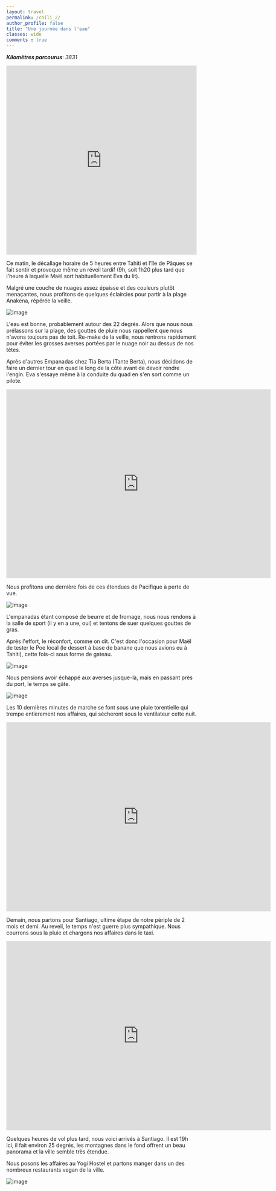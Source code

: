 ```yaml
---
layout: travel
permalink: /chili_2/
author_profile: false
title: "Une journée dans l'eau"
classes: wide
comments : true
---
```


<!-- jQuery 1.8 or later, 33 KB -->
<script src="https://ajax.googleapis.com/ajax/libs/jquery/1.11.1/jquery.min.js"></script>

<!-- Fotorama from CDNJS, 19 KB -->
<link  href="https://cdnjs.cloudflare.com/ajax/libs/fotorama/4.6.4/fotorama.css" rel="stylesheet">
<script src="https://cdnjs.cloudflare.com/ajax/libs/fotorama/4.6.4/fotorama.js"></script>

***Kilomètres parcourus***: *3831*

<iframe src="https://www.google.com/maps/d/u/0/embed?mid=1Pv9fzBaFICbogxjO93NS9rLDLKPWY_3u" width="100%" height="500" frameBorder="0"></iframe>

<br>

Ce matin, le décallage horaire de 5 heures entre Tahiti et l'île de Pâques se fait sentir et provoque même un réveil tardif (9h, soit 1h20 plus tard que l'heure à laquelle Maël sort habituellement Eva du lit).

Malgré une couche de nuages assez épaisse et des couleurs plutôt menaçantes, nous profitons de quelques éclaircies pour partir à la plage Anakena, répérée la veille.

![image](https://drive.google.com/uc?id=1-lRbT_hnxwisVd47eTzw5F1E2gVLnhT4)

L'eau est bonne, probablement autour des 22 degrés. Alors que nous nous prélassons sur la plage, des gouttes de pluie nous rappellent que nous n'avons toujours pas de toit. Re-make de la veille, nous rentrons rapidement pour éviter les grosses averses portées par le nuage noir au dessus de nos têtes.

Après d'autres Empanadas chez Tia Berta (Tante Berta), nous décidons de faire un dernier tour en quad le long de la côte avant de devoir rendre l'engin. Eva s'essaye même à la conduite du quad en s'en sort comme un pilote. 

<iframe width="700" height="500" src="https://www.youtube.com/embed/RGtMQoaHzL4" frameborder="0" allow="accelerometer; autoplay; encrypted-media; gyroscope; picture-in-picture" allowfullscreen></iframe>

<br>

Nous profitons une dernière fois de ces étendues de Pacifique à perte de vue.

![image](https://drive.google.com/uc?id=106OIgAF7Th6BLoDiqiUOLGBYSkTQ6-Ef)

L'empanadas étant composé de beurre et de fromage, nous nous rendons à la salle de sport (il y en a une, oui) et tentons de suer quelques gouttes de gras.

Après l'effort, le réconfort, comme on dit. C'est donc l'occasion pour Maël de tester le Poe local (le dessert à base de banane que nous avions eu à Tahiti), cette fois-ci sous forme de gateau.

![image](https://drive.google.com/uc?id=10rbbd5z6y5QNrARGad1kRFUmXu5wwQGg)

Nous pensions avoir échappé aux averses jusque-là, mais en passant près du port, le temps se gâte.

![image](https://drive.google.com/uc?id=1QUtMO5vVTE-_l7be-19ABTHqT8s9Qa3R)

Les 10 dernières minutes de marche se font sous une pluie torentielle qui trempe entièrement nos affaires, qui sécheront sous le ventilateur cette nuit.

<iframe width="700" height="500" src="https://www.youtube.com/embed/7MYC6XfKdTw" frameborder="0" allow="accelerometer; autoplay; encrypted-media; gyroscope; picture-in-picture" allowfullscreen></iframe>

<br>

Demain, nous partons pour Santiago, ultime étape de notre périple de 2 mois et demi. Au reveil, le temps n'est guerre plus sympathique. Nous courrons sous la pluie et chargons nos affaires dans le taxi. 

<iframe width="700" height="500" src="https://www.youtube.com/embed/vn-QQNeBhlE" frameborder="0" allow="accelerometer; autoplay; encrypted-media; gyroscope; picture-in-picture" allowfullscreen></iframe>

<br>

Quelques heures de vol plus tard, nous voici arrivés à Santiago. Il est 19h ici, il fait environ 25 degrés, les montagnes dans le fond offrent un beau panorama et la ville semble très étendue.

Nous posons les affaires au Yogi Hostel et partons manger dans un des nombreux restaurants vegan de la ville.

![image](https://drive.google.com/uc?id=1tXX0nuBbLJN012f_6AbWt3kRS5-n6FCH)
